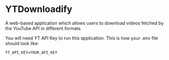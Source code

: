 # YTDownloadify
A web-based application which allows users to download videos fetched by the YouTube API in different formats.

You will need YT API Key to run this application. This is how your .env file should look like:

```
YT_API_KEY=YOUR_API_KEY
```
